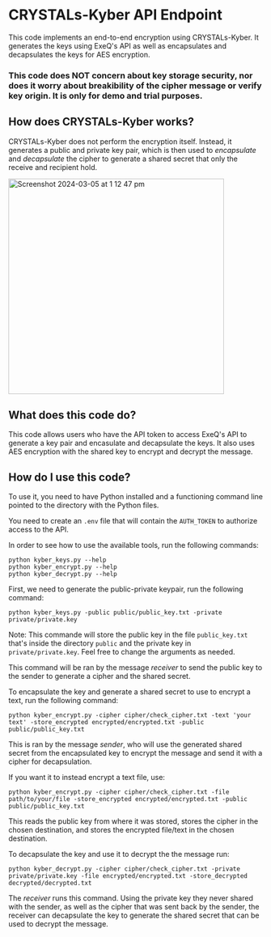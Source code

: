 # CRYSTALs-Kyber API Endpoint

This code implements an end-to-end encryption using CRYSTALs-Kyber. It generates the keys using ExeQ's API as well as encapsulates and decapsulates the keys for AES encryption. 

### This code does NOT concern about key storage security, nor does it worry about breakibility of the cipher message or verify key origin. It is only for demo and trial purposes.

## How does CRYSTALs-Kyber works?

CRYSTALs-Kyber does not perform the encryption itself. Instead, it generates a public and private key pair, which is then used to *encapsulate* and *decapsulate* the cipher to generate a shared secret that only the receive and recipient hold.

<img width="426" alt="Screenshot 2024-03-05 at 1 12 47 pm" src="https://github.com/samuelnsam/CRYSTALs-Kyber-API/assets/87163496/54d41911-634d-437d-ac77-ca4d57e070c9">

## What does this code do?

This code allows users who have the API token to access ExeQ's API to generate a key pair and encasulate and decapsulate the keys. It also uses AES encryption with the shared key to encrypt and decrypt the message.

## How do I use this code?

To use it, you need to have Python installed and a functioning command line pointed to the directory with the Python files.

You need to create an `.env` file that will contain the `AUTH_TOKEN` to authorize access to the API.

In order to see how to use the available tools, run the following commands:
```
python kyber_keys.py --help
python kyber_encrypt.py --help
python kyber_decrypt.py --help
```

First, we need to generate the public-private keypair, run the following command:

```
python kyber_keys.py -public public/public_key.txt -private private/private.key 
```

Note: This commande will store the public key in the file `public_key.txt` that's inside the directory `public` and the private key in `private/private.key`. Feel free to change the arguments as needed.

This command will be ran by the message *receiver* to send the public key to the sender to generate a cipher and the shared secret.

To encapsulate the key and generate a shared secret to use to encrypt a text, run the following command:

```
python kyber_encrypt.py -cipher cipher/check_cipher.txt -text 'your text' -store_encrypted encrypted/encrypted.txt -public public/public_key.txt
```

This is ran by the message *sender*, who will use the generated shared secret from the encapsulated key to encrypt the message and send it with a cipher for decapsulation.

If you want it to instead encrypt a text file, use:
```
python kyber_encrypt.py -cipher cipher/check_cipher.txt -file path/to/your/file -store_encrypted encrypted/encrypted.txt -public public/public_key.txt
```

This reads the public key from where it was stored, stores the cipher in the chosen destination, and stores the encrypted file/text in the chosen destination.

To decapsulate the key and use it to decrypt the the message run:
```
python kyber_decrypt.py -cipher cipher/check_cipher.txt -private private/private.key -file encrypted/encrypted.txt -store_decrypted decrypted/decrypted.txt
```

The *receiver* runs this command. Using the private key they never shared with the sender, as well as the cipher that was sent back by the sender, the receiver can decapsulate the key to generate the shared secret that can be used to decrypt the message.
